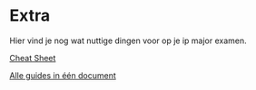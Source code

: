 # Extra

Hier vind je nog wat nuttige dingen voor op je ip major examen.

[Cheat Sheet](https://github.com/martijnmeeldijk/TI-oplossingen/blob/master/Semester_4/IP%20Major/extras/phoenix_cheat_sheet.md)

[Alle guides in één document](https://github.com/martijnmeeldijk/TI-oplossingen/blob/master/Semester_4/IP%20Major/extras/alle_guides.md)

